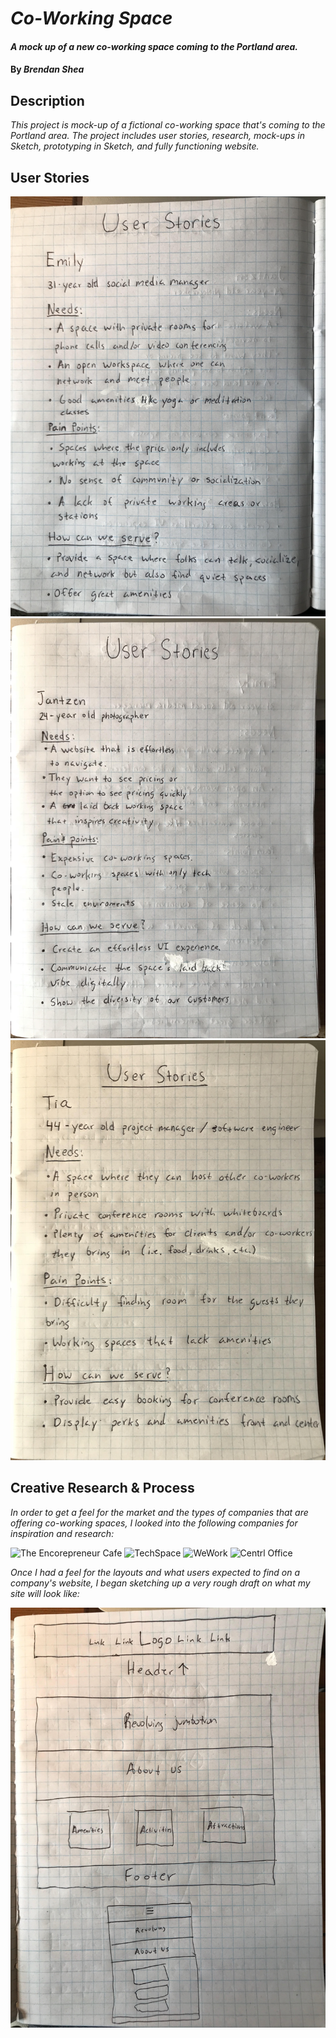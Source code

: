 # _Co-Working Space_

#### _A mock up of a new co-working space coming to the Portland area._

#### By _**Brendan Shea**_

## Description

_This project is mock-up of a fictional co-working space that's coming to the Portland area. The project includes user stories, research, mock-ups in Sketch, prototyping in Sketch, and fully functioning website._

## User Stories

![alt text](img/user-story-1.jpg "Fictional user story #1.")
![alt text](img/user-story-2.jpg "Fictional user story #2.")
![alt text](img/user-story-3.jpg "Fictional user story #3.")

## Creative Research & Process

_In order to get a feel for the market and the types of companies that are offering co-working spaces, I looked into the following companies for inspiration and research:_

![The Encorepreneur Cafe](http://encorepreneurcafe.com/)
![TechSpace](https://www.techspace.com/)
![WeWork](https://www.wework.com/)
![Centrl Office](https://centrloffice.com/)

_Once I had a feel for the layouts and what users expected to find on a company's website, I began sketching up a *very* rough draft on what my site will look like:_

![alt text](img/sketched-ideas.jpg "Sketched mock-ups.")
